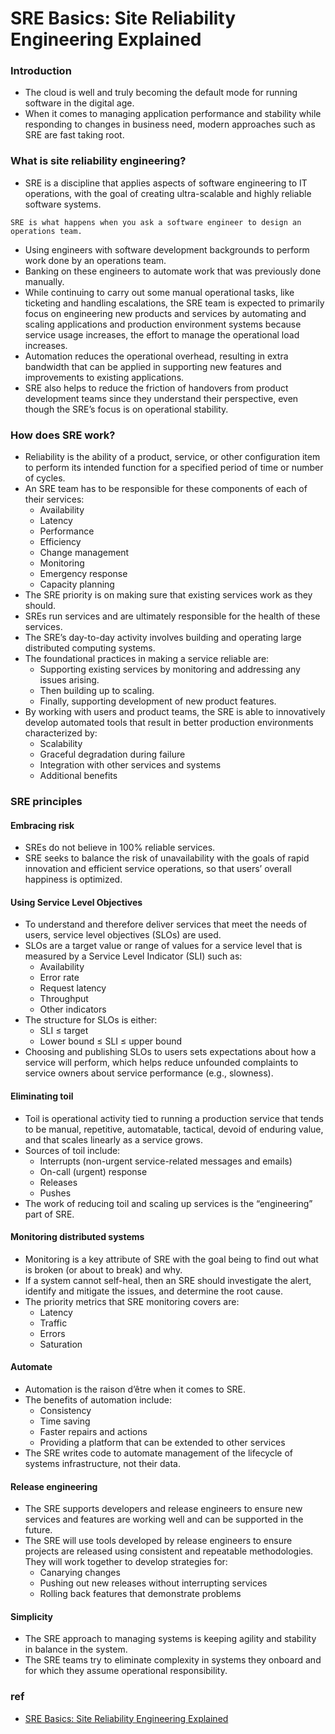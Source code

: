 # SRE Basics: Site Reliability Engineering Explained

### Introduction
- The cloud is well and truly becoming the default mode for running
  software in the digital age.
- When it comes to managing application
  performance and stability while responding to changes in business
  need, modern approaches such as SRE are fast taking root.
### What is site reliability engineering?
- SRE is a discipline that applies
   aspects of software engineering to IT operations, with the goal of
   creating ultra-scalable and highly reliable software systems.
```
SRE is what happens when you ask a software engineer to design an
operations team.
```
- Using engineers with software development backgrounds to
  perform work done by an operations team.
- Banking on these engineers to automate work that was
  previously done manually.
- While continuing to carry out some manual operational tasks, like ticketing and handling escalations, the SRE team is expected to primarily focus on engineering new products and services by automating and scaling applications and production environment systems because service usage increases, the effort to
  manage the operational load increases.
- Automation reduces the
   operational overhead, resulting in extra bandwidth that can be applied
   in supporting new features and improvements to existing applications.
- SRE also helps to reduce the
  friction of handovers from product development teams since they
  understand their perspective, even though the SRE’s focus is on
  operational stability.
### How does SRE work?
- Reliability is the ability of a product, service, or other configuration item to perform
  its intended function for a specified period of time or number of
  cycles.
- An SRE team has to be responsible for these
  components of each of their services:
  - Availability
  - Latency
  - Performance
  - Efficiency
  - Change management
  - Monitoring
  - Emergency response
  - Capacity planning
- The SRE priority is on making sure that existing services
  work as they should.
- SREs run services and are ultimately responsible for
  the health of these services.
- The SRE’s day-to-day activity involves building and operating large distributed computing systems.
- The foundational practices in making a
  service reliable are:
  - Supporting existing services by monitoring and addressing any
    issues arising.
  - Then building up to scaling.
  - Finally, supporting development of new product features.
- By working with users and product teams, the SRE is able to
  innovatively develop automated tools that result in better production
  environments characterized by:
  - Scalability
  - Graceful degradation during failure
  - Integration with other services and systems
  - Additional benefits
### SRE principles
#### Embracing risk
- SREs do not believe in 100% reliable services.
- SRE seeks to balance the risk of unavailability with the goals of rapid innovation and efficient service operations, so that users’ overall happiness is optimized.
#### Using Service Level Objectives
- To understand and therefore deliver services that meet the needs of
  users, service level objectives (SLOs) are used.
- SLOs are a target value
  or range of values for a service level that is measured by a Service Level
  Indicator (SLI) such as:
  - Availability
  - Error rate
  - Request latency
  - Throughput
  - Other indicators
- The structure for SLOs is either:
  - SLI ≤ target
  - Lower bound ≤ SLI ≤ upper bound
- Choosing and publishing SLOs to users sets expectations about how a
  service will perform, which helps reduce unfounded complaints to
  service owners about service performance (e.g., slowness).
#### Eliminating toil
- Toil is operational activity tied to running a production service that tends to be manual, repetitive, automatable, tactical, devoid of enduring value, and that scales linearly as a service grows.
- Sources of toil include:
  - Interrupts (non-urgent service-related messages and emails)
  - On-call (urgent) response
  - Releases
  - Pushes
- The work of reducing toil and scaling up services is the “engineering”
  part of SRE.
#### Monitoring distributed systems
- Monitoring is a key attribute of SRE with the goal being to find out what
  is broken (or about to break) and why.
- If a system cannot self-heal, then an SRE should investigate the alert, identify and mitigate the issues, and determine the root cause.
- The priority metrics that SRE monitoring covers are:
  - Latency
  - Traffic
  - Errors
  - Saturation
#### Automate
- Automation is the raison d’être when it comes to SRE.
- The benefits of automation include:
  - Consistency
  - Time saving
  - Faster repairs and actions
  - Providing a platform that can be extended to other services
- The SRE writes code to automate management of the lifecycle of
  systems infrastructure, not their data.
#### Release engineering
- The SRE supports developers and release engineers to ensure new
  services and features are working well and can be supported in the
  future.
- The SRE will use tools developed by release engineers to ensure
  projects are released using consistent and repeatable methodologies.
  They will work together to develop strategies for:
  - Canarying changes
  - Pushing out new releases without interrupting services
  - Rolling back features that demonstrate problems
#### Simplicity
- The SRE approach to managing systems is keeping agility and stability
  in balance in the system.
- The SRE teams try to eliminate complexity in systems they onboard and for which they assume operational responsibility.
### ref
- [SRE Basics: Site Reliability Engineering Explained](https://www.bmc.com/blogs/sre-site-reliability-engineering/)